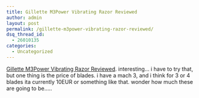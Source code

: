 ```yaml
---
title: Gillette M3Power Vibrating Razor Reviewed
author: admin
layout: post
permalink: /gillette-m3power-vibrating-razor-reviewed/
dsq_thread_id:
  - 26010135
categories:
  - Uncategorized
---
```

[Gillette M3Power Vibrating Razor Reviewed][1]. interesting&#8230; i have to try that, but one thing is the price of blades. i have a mach 3, and i think for 3 or 4 blades ita currently 10EUR or something like that. wonder how much these are going to be&#8230;..

 [1]: http://www.gizmodo.com/archives/gillette-m3power-vibrating-razor-reviewed-015900.php